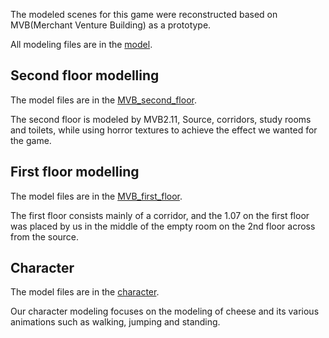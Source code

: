 The modeled scenes for this game were reconstructed based on MVB(Merchant Venture Building) as a prototype.

All modeling files are in the [model](https://github.com/Jordan-Teaching-Technologist/Team-B/tree/model/model).

## Second floor modelling
The model files are in the [MVB_second_floor](https://github.com/Jordan-Teaching-Technologist/Team-B/tree/model/model/MVB_second_floor).

The second floor is modeled by MVB2.11, Source, corridors, study rooms and toilets, while using horror textures to achieve the effect we wanted for the game.

## First floor modelling
The model files are in the [MVB_first_floor](https://github.com/Jordan-Teaching-Technologist/Team-B/tree/model/model/MVB_first_floor).

The first floor consists mainly of a corridor, and the 1.07 on the first floor was placed by us in the middle of the empty room on the 2nd floor across from the source.

## Character
The model files are in the [character](https://github.com/Jordan-Teaching-Technologist/Team-B/tree/model/model/character).

Our character modeling focuses on the modeling of cheese and its various animations such as walking, jumping and standing.